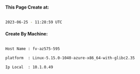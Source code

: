 
   
#### This Page Create at:

```bash

2023-06-25 - 11:28:59 UTC

```

#### Create By Machine:

```bash

Host Name : fv-az575-595

platform  : Linux-5.15.0-1040-azure-x86_64-with-glibc2.35

Ip Local  : 10.1.0.49

```

